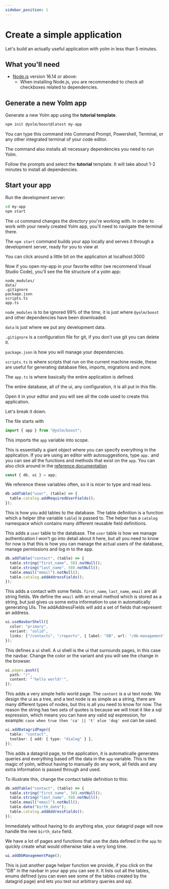 ```yaml
---
sidebar_position: 1
---
```


# Create a simple application

Let's build an actually useful application with yolm in less than 5 minutes.

## What you'll need

- [Node.js](https://nodejs.org/en/download/) version 16.14 or above:
  - When installing Node.js, you are recommended to check all checkboxes related to dependencies.


## Generate a new Yolm app

Generate a new Yolm app using the **tutorial template**.

```bash
npm init @yolm/boost@latest my-app
```

You can type this command into Command Prompt, Powershell, Terminal, or any other integrated terminal of your code editor.

The command also installs all necessary dependencies you need to run Yolm.

Follow the prompts and select the **tutorial** template. It will take about 1-2 minutes to install all dependencies.

## Start your app

Run the development server:

```bash
cd my-app
npm start
```

The `cd` command changes the directory you're working with. In order to work with your newly created Yolm app, you'll need to navigate the terminal there.

The `npm start` command builds your app locally and serves it through a development server, ready for you to view at

You can click around a little bit on the application at localhost:3000

Now if you open my-app in your favorite editor (we recommend Visual Studio Code), you'll see the file structure of a yolm app:

```
node_modules/
data/
.gitignore
package.json
scripts.ts
app.ts
```

`node_modules` is to be ignored 99% of the time, it is just where `@yolm/boost` and other dependencies have been downloaded.

`data` is just where we put any development data.

`.gitignore` is a configuration file for git, if you don't use git you can delete it.

`package.json` is how you will manage your dependencies.

`scripts.ts` is where scripts that run on the current machine reside, these are useful for generating database files, imports, migrations and more.

The `app.ts` is where basically the entire application is defined.

The entire database, all of the ui, any configuration, it is all put in this file.

Open it in your editor and you will see all the code used to create this application.

Let's break it down. 

The file starts with

```ts
import { app } from "@yolm/boost";
```

This imports the `app` variable into scope.

This is essentially a giant object where you can specify everything in the application. If you are using an editor with autosuggestions, type `app.` and you can see all the functions and methods that exist on the `app`. You can also click around in the [reference documentation](../reference/boost/classes/App.md)

```ts
const { db, ui } = app;
```

We reference these variables often, so it is nicer to type and read less.

```ts
db.addTable("user", (table) => {
  table.catalog.addRequiredUserFields();
});
```

This is how you add tables to the database. The table definition is a function which a helper (the variable `table`) is passed to. The helper has a `catalog` namespace which contains many different reusable field definitions.

This adds a `user` table to the database. The `user` table is how we manage authentication I won't go into detail about it here, but all you need to know for now is that this is how you can manage the actual users of the database, manage permissions and log in to the app.

```ts
db.addTable("contact", (table) => {
  table.string("first_name", 50).notNull();
  table.string("last_name", 50).notNull();
  table.email("email").notNull();
  table.catalog.addAddressFields();
});
```

This adds a contact with some fields. `first_name`, `last_name`, `email` are all string fields. We define the `email` with an email method which is stored as a string, but just gives us some extra information to use in automatically generating UIs. The addAddressFields will add a set of fields that represent an address.

```ts
ui.useNavbarShell({
  color: "primary",
  variant: "solid",
  links: ["/contacts", "/reports", { label: "DB", url: "/db-management" }],
});
```

This defines a ui shell. A ui shell is the ui that surrounds pages, in this case the navbar. Change the color or the variant and you will see the change in the browser.

```ts
ui.pages.push({
  path: "/",
  content: "'hello world!'",
});
```

This adds a very simple hello world page. The `content` is a ui text node. We design the ui as a tree, and a text node is as simple as a string, there are many different types of nodes, but this is all you need to know for now. The reason the string has two sets of quotes is because we will treat it like a sql expression, which means you can have any valid sql expression, for example: `case when true then 'ca' || 't' else 'dog' end` can be used.

```ts
ui.addDatagridPage({
  table: "contact",
  toolbar: { add: { type: "dialog" } },
});
```

This adds a datagrid page, to the application, it is automaticalle generates queries and everything based off the data in the `app` variable. This is the magic of yolm, without having to manually do any work, all fields and any extra information is passed through and used.

To illustrate this, change the contact table definition to this:

```ts
db.addTable("contact", (table) => {
  table.string("first_name", 50).notNull();
  table.string("last_name", 50).notNull();
  table.email("email").notNull();
  table.date("birth_date");
  table.catalog.addAddressFields();
});
```

Immediately without having to do anything else, your datagrid page will now handle the new `birth_date` field.

We have a lot of pages and functions that use the data defined in the `app` to quickly create what would otherwise take a very long time.

```ts
ui.addDbManagementPage();
```

This is just another page helper function we provide, if you click on the "DB" in the navbar in your app you can see it. It lists out all the tables, enums defined (you can even see some of the tables created by the datagrid page) and lets you test out arbitrary queries and sql.
